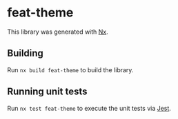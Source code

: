 # feat-theme

This library was generated with [Nx](https://nx.dev).

## Building

Run `nx build feat-theme` to build the library.

## Running unit tests

Run `nx test feat-theme` to execute the unit tests via [Jest](https://jestjs.io).
